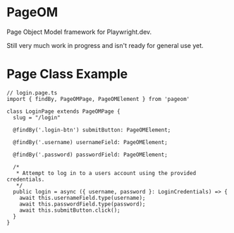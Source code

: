 # PageOM

Page Object Model framework for Playwright.dev.

Still very much work in progress and isn't ready for general use yet.

# Page Class Example

```
// login.page.ts
import { findBy, PageOMPage, PageOMElement } from 'pageom'

class LoginPage extends PageOMPage {
  slug = "/login"

  @findBy('.login-btn') submitButton: PageOMElement;

  @findBy('.username) usernameField: PageOMElement;

  @findBy('.password) passwordField: PageOMElement;

  /*
   * Attempt to log in to a users account using the provided credentials.
   */
  public login = async ({ username, password }: LoginCredentials) => {
    await this.usernameField.type(username);
    await this.passwordField.type(password);
    await this.submitButton.click();
  }
}
```
